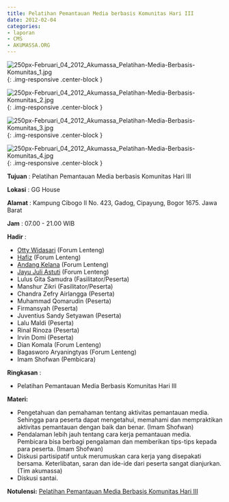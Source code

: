 ```yaml
---
title: Pelatihan Pemantauan Media berbasis Komunitas Hari III
date: 2012-02-04
categories:
- laporan
- CMS
- AKUMASSA.ORG
---
```


![250px-Februari_04_2012_Akumassa_Pelatihan-Media-Berbasis-Komunitas_1.jpg](/uploads/250px-Februari_04_2012_Akumassa_Pelatihan-Media-Berbasis-Komunitas_1.jpg){: .img-responsive .center-block }

![250px-Februari_04_2012_Akumassa_Pelatihan-Media-Berbasis-Komunitas_2.jpg](/uploads/250px-Februari_04_2012_Akumassa_Pelatihan-Media-Berbasis-Komunitas_2.jpg){: .img-responsive .center-block }

![250px-Februari_04_2012_Akumassa_Pelatihan-Media-Berbasis-Komunitas_3.jpg](/uploads/250px-Februari_04_2012_Akumassa_Pelatihan-Media-Berbasis-Komunitas_3.jpg){: .img-responsive .center-block }

![250px-Februari_04_2012_Akumassa_Pelatihan-Media-Berbasis-Komunitas_4.jpg](/uploads/250px-Februari_04_2012_Akumassa_Pelatihan-Media-Berbasis-Komunitas_4.jpg){: .img-responsive .center-block }

**Tujuan** : Pelatihan Pemantauan Media berbasis Komunitas Hari III

**Lokasi** : 	GG House

**Alamat** : Kampung Cibogo II No. 423, Gadog, Cipayung, Bogor 1675. Jawa Barat

**Jam** : 07.00 - 21.00 WIB

**Hadir** : 
* [Otty Widasari](http://wiki.ciptamedia.org/wiki/Otty_Widasari) (Forum Lenteng)
* [Hafiz](http://wiki.ciptamedia.org/wiki/Hafiz) (Forum Lenteng)
* [Andang Kelana](http://wiki.ciptamedia.org/wiki/Andang_Kelana) (Forum Lenteng)
* [Jayu Juli Astuti](http://wiki.ciptamedia.org/wiki/Jayu_Juli_Astuti) (Forum Lenteng)
* Lulus Gita Samudra (Fasilitator/Peserta)
* Manshur Zikri (Fasilitator/Peserta)
* Chandra Zefry Airlangga (Peserta)
* Muhammad Qomarudin (Peserta)
* Firmansyah (Peserta)
* Juventius Sandy Setyawan (Peserta)
* Lalu Maldi (Peserta)
* Rinal Rinoza (Peserta)
* Irvin Domi (Peserta)
* Dian Komala (Forum Lenteng)
* Bagasworo Aryaningtyas (Forum Lenteng)
* Imam Shofwan (Pembicara)

**Ringkasan** : 
* Pelatihan Pemantauan Media Berbasis Komunitas Hari III

**Materi:**
* Pengetahuan dan pemahaman tentang aktivitas pemantauan media. Sehingga para peserta dapat mengetahui, memahami dan mempraktikan aktivitas pemantauan dengan baik dan benar. (Imam Shofwan)
* Pendalaman lebih jauh tentang cara kerja pemantauan media. Pembicara bisa berbagi pengalaman dan memberikan tips-tips kepada para peserta. (Imam Shofwan)
* Diskusi partisipatif untuk merumuskan cara kerja yang disepakati bersama. Keterlibatan, saran dan ide-ide dari peserta sangat dianjurkan. (Tim akumassa)
* Diskusi santai.

**Notulensi:**
[Pelatihan Pemantauan Media Berbasis Komunitas Hari III](http://akumassa.org/informasi/pelatihan-pemantauan-media-hari-ketiga/)
